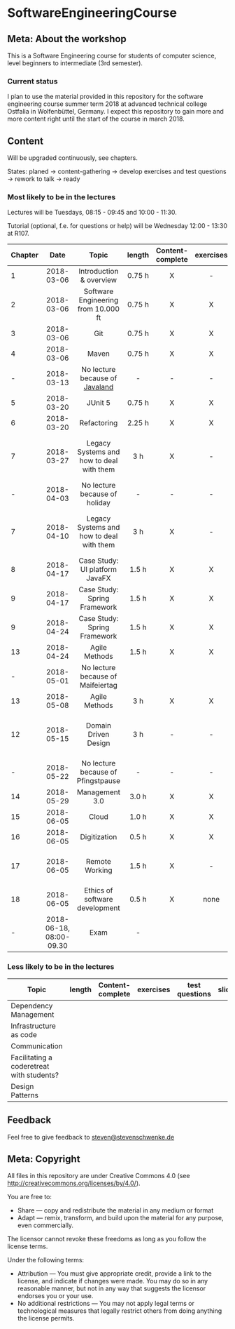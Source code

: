 # SoftwareEngineeringCourse

## Meta: About the workshop
This is a Software Engineering course for students of computer science, level beginners to intermediate (3rd semester). 


### Current status
I plan to use the material provided in this repository for the software engineering course summer term 2018 at advanced technical college Ostfalia in Wolfenbüttel, Germany. I expect this repository to gain more and more content right until the start of the course in march 2018.

## Content
Will be upgraded continuously, see chapters.

States: planed -> content-gathering -> develop exercises and test questions -> rework to talk -> ready 

### Most likely to be in the lectures

Lectures will be Tuesdays, 08:15 - 09:45 and 10:00 - 11:30.

Tutorial (optional, f.e. for questions or help) will be Wednesday 12:00 - 13:30 at R107.

| Chapter | Date | Topic | length | Content-complete|exercises|test questions|slides|notes|
|---|:---:|:---:|:---:|:---:|:---:|:---:|:---:|:---:|
|1|2018-03-06| Introduction & overview | 0.75 h | X|-|-|X|-|
|2|2018-03-06| Software Engineering from 10.000 ft| 0.75 h | X|X|-|X|-|
|3|2018-03-06| Git | 0.75  h | X | X | - | X | - |
|4|2018-03-06| Maven | 0.75  h | X | X | - | X | - |
|-|2018-03-13| No lecture because of [Javaland](http://javaland.eu/)|-|-|-|-|-|-|
|5|2018-03-20| JUnit 5 | 0.75  h | X | X | - | X | - |
|6|2018-03-20| Refactoring | 2.25 h | X | X | - | X | - |
|7|2018-03-27| Legacy Systems and how to deal with them | 3 h | X |-|-|X|see [Awesome Java Code Workshop](https://github.com/stevenschwenke/WritingAwesomeJavaCodeWorkshop)|
|-|2018-04-03| No lecture because of holiday | - | - | - | - | - | - |
|7|2018-04-10| Legacy Systems and how to deal with them | 3 h | X |-|-|X|see [Awesome Java Code Workshop](https://github.com/stevenschwenke/WritingAwesomeJavaCodeWorkshop)|
|8|2018-04-17| Case Study: UI platform JavaFX | 1.5 h | X | X | X | X | - |
|9|2018-04-17| Case Study: Spring Framework | 1.5 h| X | X | - | X |see [Spring Workshop](https://github.com/stevenschwenke/SpringWorkshop)|
|9|2018-04-24| Case Study: Spring Framework | 1.5 h| X | X | - | X |see [Spring Workshop](https://github.com/stevenschwenke/SpringWorkshop)|
|13|2018-04-24| Agile Methods | 1.5 h |X |X|-|X|-|
|-|2018-05-01| No lecture because of Maifeiertag | |  |||||
|13|2018-05-08| Agile Methods | 3 h |X |X|-|X|-|
|12|2018-05-15| Domain Driven Design | 3 h |-|-|-|-| Speaker: [Oliver Milke](http://oliver-milke.de), slides [here](http://oliver-milke.de/files/slides/DomainDrivenDesign.pdf) |
|-|2018-05-22| No lecture because of Pfingstpause |-|-|-|-|-||
|14|2018-05-29| Management 3.0 | 3.0 h |X|X|-|X|-|
|15|2018-06-05| Cloud | 1.0 h |X|X|-|X||
|16|2018-06-05| Digitization | 0.5 h |X|X|-|X||
|17|2018-06-05| Remote Working |1.5 h|X|-|-|X|see [Remote Working Workshop](https://github.com/msg-DAVID-GmbH/RemoteWorking)|
|18|2018-06-05| Ethics of software development | 0.5 h | X | none | - | X | - |
|-|2018-06-18, 08:00-09.30| Exam | - |  |||||

### Less likely to be in the lectures
| Topic | length | Content-complete|exercises|test questions|slides|
|---|:---:|:---:|:---:|:---:|:---:|
| Dependency Management |  |  ||||
| Infrastructure as code |  |  ||||
| Communication |  |  ||||
| Facilitating a coderetreat with students? |  |  ||||
| Design Patterns |  |  ||||

## Feedback
Feel free to give feedback to steven@stevenschwenke.de

## Meta: Copyright
All files in this repository are under Creative Commons 4.0 (see http://creativecommons.org/licenses/by/4.0/). 

You are free to:

- Share — copy and redistribute the material in any medium or format
- Adapt — remix, transform, and build upon the material for any purpose, even commercially.

The licensor cannot revoke these freedoms as long as you follow the license terms.

Under the following terms:

- Attribution — You must give appropriate credit, provide a link to the license, and indicate if changes were made. You may do so in any reasonable manner, but not in any way that suggests the licensor endorses you or your use.
- No additional restrictions — You may not apply legal terms or technological measures that legally restrict others from doing anything the license permits.
